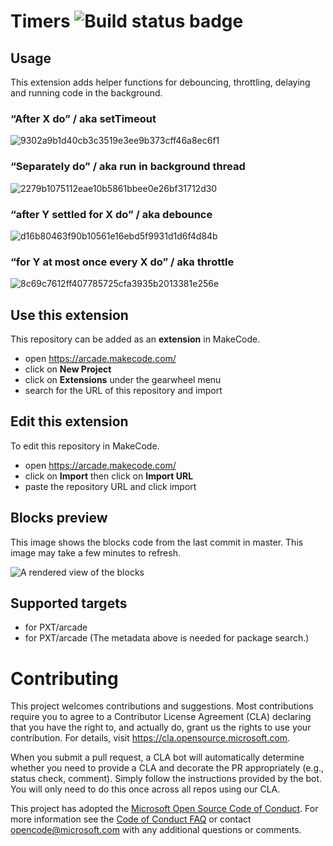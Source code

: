 # Timers ![Build status badge](https://github.com/microsoft/arcade-timers/workflows/MakeCode/badge.svg)

## Usage

This extension adds helper functions for debouncing, throttling, delaying and running code in the background.

### “After X do” / aka setTimeout

![9302a9b1d40cb3c3519e3ee9b373cff46a8ec6f1](https://user-images.githubusercontent.com/6453828/90668526-10a23080-e205-11ea-90a6-61de42c24745.gif)

### “Separately do” / aka run in background thread

![2279b1075112eae10b5861bbee0e26bf31712d30](https://user-images.githubusercontent.com/6453828/90668527-11d35d80-e205-11ea-91a5-2504873a3a8d.gif)

### “after Y settled for X do” / aka debounce

![d16b80463f90b10561e16ebd5f9931d1d6f4d84b](https://user-images.githubusercontent.com/6453828/90668533-13048a80-e205-11ea-97ed-5db7e795de58.gif)

### “for Y at most once every X do” / aka throttle

![8c69c7612ff407785725cfa3935b2013381e256e](https://user-images.githubusercontent.com/6453828/90668535-1435b780-e205-11ea-9b57-9814f1d6f5f7.gif)


## Use this extension

This repository can be added as an **extension** in MakeCode.

* open https://arcade.makecode.com/
* click on **New Project**
* click on **Extensions** under the gearwheel menu
* search for the URL of this repository and import

## Edit this extension

To edit this repository in MakeCode.

* open https://arcade.makecode.com/
* click on **Import** then click on **Import URL**
* paste the repository URL and click import

## Blocks preview

This image shows the blocks code from the last commit in master.
This image may take a few minutes to refresh.

![A rendered view of the blocks](https://github.com/microsoft/arcade-timers/raw/master/.makecode/blocks.png)

## Supported targets

* for PXT/arcade
* for PXT/arcade
(The metadata above is needed for package search.)

# Contributing

This project welcomes contributions and suggestions.  Most contributions require you to agree to a
Contributor License Agreement (CLA) declaring that you have the right to, and actually do, grant us
the rights to use your contribution. For details, visit https://cla.opensource.microsoft.com.

When you submit a pull request, a CLA bot will automatically determine whether you need to provide
a CLA and decorate the PR appropriately (e.g., status check, comment). Simply follow the instructions
provided by the bot. You will only need to do this once across all repos using our CLA.

This project has adopted the [Microsoft Open Source Code of Conduct](https://opensource.microsoft.com/codeofconduct/).
For more information see the [Code of Conduct FAQ](https://opensource.microsoft.com/codeofconduct/faq/) or
contact [opencode@microsoft.com](mailto:opencode@microsoft.com) with any additional questions or comments.

